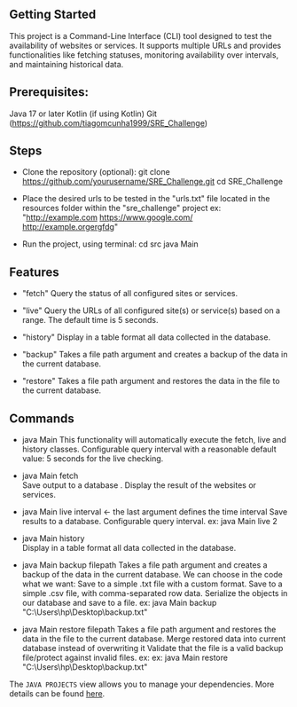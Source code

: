 ## Getting Started

This project is a Command-Line Interface (CLI) tool designed to test the availability of websites or services. It supports multiple URLs and provides functionalities like fetching statuses, monitoring availability over intervals, and maintaining historical data.

## Prerequisites:

Java 17 or later
Kotlin (if using Kotlin)
Git (https://github.com/tiagomcunha1999/SRE_Challenge)


## Steps

 - Clone the repository (optional):
        git clone https://github.com/yourusername/SRE_Challenge.git
        cd SRE_Challenge
 
 - Place the desired urls to be tested in the "urls.txt" file located in the resources folder within the "sre_challenge" project
    ex: 
        "http://example.com
        https://www.google.com/
        http://example.orgergfdg"

 - Run the project, using terminal: 
        cd src
        java Main
    
## Features

 - "fetch" 
        Query the status of all configured sites or services.

 - "live"
       Query the URLs of all configured site(s) or service(s) based on a range. 
       The default time is 5 seconds.

 - "history" 
        Display in a table format all data collected in the database.

 - "backup"
        Takes a file path argument and creates a backup of the data in the current database.

 - "restore"
        Takes a file path argument and restores the data in the file to the current database.


## Commands

 - java Main 
    This functionality will automatically execute the fetch, live and history classes.
    Configurable query interval with a reasonable default value: 5 seconds for the live checking.

 - java Main fetch  
    Save output to a database .
    Display the result of the websites or services.

 - java Main live interval <- the last argument defines the time interval
    Save results to a database.
    Configurable query interval.
    ex: java Main live 2

 - java Main history  
    Display in a table format all data collected in the database.

 - java Main backup  filepath
    Takes a file path argument and creates a backup of the data in the current database.
    We can choose in the code what we want:
        Save to a simple .txt file with a custom format.
        Save to a simple .csv file, with comma-separated row data.
        Serialize the objects in our database and save to a file.
    ex: java Main backup "C:\Users\hp\Desktop\backup.txt"

 - java Main restore filepath
    Takes a file path argument and restores the data in the file to the current database.
    Merge restored data into current database instead of overwriting it
    Validate that the file is a valid backup file/protect against invalid files.
    ex: ex: java Main restore "C:\Users\hp\Desktop\backup.txt"


The `JAVA PROJECTS` view allows you to manage your dependencies. More details can be found [here](https://github.com/microsoft/vscode-java-dependency#manage-dependencies).
